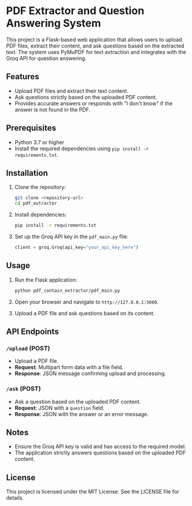 # PDF Extractor and Question Answering System

This project is a Flask-based web application that allows users to upload PDF files, extract their content, and ask questions based on the extracted text. The system uses PyMuPDF for text extraction and integrates with the Groq API for question answering.

## Features

- Upload PDF files and extract their text content.
- Ask questions strictly based on the uploaded PDF content.
- Provides accurate answers or responds with "I don't know" if the answer is not found in the PDF.

## Prerequisites

- Python 3.7 or higher
- Install the required dependencies using `pip install -r requirements.txt`.

## Installation

1. Clone the repository:
   ```bash
   git clone <repository-url>
   cd pdf_extractor
   ```

2. Install dependencies:
   ```bash
   pip install -r requirements.txt
   ```

3. Set up the Groq API key in the `pdf_main.py` file:
   ```python
   client = groq.Groq(api_key="your_api_key_here")
   ```

## Usage

1. Run the Flask application:
   ```bash
   python pdf_contain_extractor/pdf_main.py
   ```

2. Open your browser and navigate to `http://127.0.0.1:5000`.

3. Upload a PDF file and ask questions based on its content.

## API Endpoints

### `/upload` (POST)
- Upload a PDF file.
- **Request**: Multipart form data with a file field.
- **Response**: JSON message confirming upload and processing.

### `/ask` (POST)
- Ask a question based on the uploaded PDF content.
- **Request**: JSON with a `question` field.
- **Response**: JSON with the answer or an error message.

## Notes

- Ensure the Groq API key is valid and has access to the required model.
- The application strictly answers questions based on the uploaded PDF content.

## License

This project is licensed under the MIT License. See the LICENSE file for details.